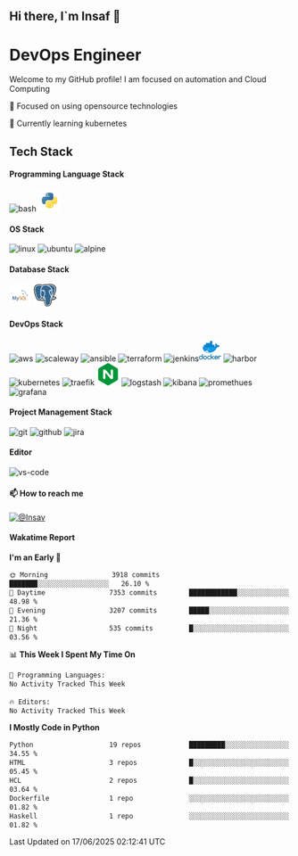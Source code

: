 ## Hi there, I`m Insaf 👋

# DevOps Engineer

Welcome to my GitHub profile! I am focused on automation and Cloud Computing

📖 Focused on using opensource technologies

📝 Currently learning kubernetes

## Tech Stack

#### Programming Language Stack
<p align="left"><img src="https://www.vectorlogo.zone/logos/gnu_bash/gnu_bash-icon.svg" alt="bash" title="bash" title="bash" width="40" height="40"/>  <img src="https://raw.githubusercontent.com/github/explore/80688e429a7d4ef2fca1e82350fe8e3517d3494d/topics/python/python.png" alt="python" title="python" width="40" height="40"/> </p>

#### OS Stack
<p align="left"><img src="https://brandlogos.net/wp-content/uploads/2020/03/Linux-logo.png" alt="linux" title="linux" width="40" height="40"/>  <img src="https://www.vectorlogo.zone/logos/ubuntu/ubuntu-icon.svg" alt="ubuntu" title="ubuntu" width="40" height="40"/>  <img src="https://www.vectorlogo.zone/logos/alpinelinux/alpinelinux-icon.svg" alt="alpine" title="alpine" width="40" height="40"/> </p>

#### Database Stack
<p align="left"><img src="https://raw.githubusercontent.com/github/explore/80688e429a7d4ef2fca1e82350fe8e3517d3494d/topics/mysql/mysql.png" alt="mysql" title="mysql" width="40" height="40"/>  <img src="https://raw.githubusercontent.com/github/explore/80688e429a7d4ef2fca1e82350fe8e3517d3494d/topics/postgresql/postgresql.png" alt="postgresql" title="postgresql" width="40" height="40"/></p>

#### DevOps Stack 
<p align="left"><img src="https://www.vectorlogo.zone/logos/amazon_aws/amazon_aws-icon.svg" alt="aws" title="aws" width="40" height="40"/> <img src="https://www.vectorlogo.zone/logos/scaleway/scaleway-icon.svg" alt="scaleway" title="scaleway" width="40" height="40"/> <img src="https://www.vectorlogo.zone/logos/ansible/ansible-icon.svg" alt="ansible" title="ansible" width="40" height="40"/> <img src="https://www.vectorlogo.zone/logos/terraformio/terraformio-icon.svg" alt="terraform" title="terraform" width="40" height="40"/> <img src="https://www.vectorlogo.zone/logos/jenkins/jenkins-icon.svg" alt="jenkins" title="jenkins" width="40" height="40"/><img src="https://raw.githubusercontent.com/github/explore/80688e429a7d4ef2fca1e82350fe8e3517d3494d/topics/docker/docker.png" alt="docker" title="docker" width="40" height="40"/>  <img src="https://www.vectorlogo.zone/logos/goharborio/goharborio-icon.svg" alt="harbor" title="harbor" width="40" height="40"/> <img src="https://www.vectorlogo.zone/logos/kubernetes/kubernetes-icon.svg" alt="kubernetes" title="kubernetes" width="40" height="40"/> <img src="https://www.vectorlogo.zone/logos/traefikio/traefikio-icon.svg" alt="traefik" title="traefik" width="40" height="40"/> <img src="https://raw.githubusercontent.com/github/explore/85cceaeeaf993ca35664dc37ea24f9237fbbfc14/topics/nginx/nginx.png" alt="nginx" title="nginx" width="40" height="40"/>  <img src="https://www.vectorlogo.zone/logos/elasticco_logstash/elasticco_logstash-icon.svg" alt="logstash" title="logstash" width="40" height="40"/> <img src="https://www.vectorlogo.zone/logos/elasticco_kibana/elasticco_kibana-icon.svg" alt="kibana" title="kibana" width="40" height="40"/> <img src="https://www.vectorlogo.zone/logos/prometheusio/prometheusio-icon.svg" alt="promethues" title="promethues" width="40" height="40"/> <img src="https://www.vectorlogo.zone/logos/grafana/grafana-icon.svg" alt="grafana" title="grafana" width="40" height="40"/> </p>

#### Project Management Stack
<p align="left"><img src="https://www.vectorlogo.zone/logos/git-scm/git-scm-icon.svg" alt="git" title="git" width="40" height="40"/>  <img src="https://www.vectorlogo.zone/logos/github/github-icon.svg" alt="github" title="github" width="40" height="40"/> <img src="https://www.vectorlogo.zone/logos/atlassian_jira/atlassian_jira-icon.svg" alt="jira" title="jira" width="40" height="40"/></p>

#### Editor
<p align="left"><img src="https://www.vectorlogo.zone/logos/visualstudio_code/visualstudio_code-icon.svg" alt="vs-code" title="vs-code" width="40" height="40"/> </p>


#### 📫 How to reach me

<a href="https://t.me/Insav" target="blank"><img align="center" src="https://www.vectorlogo.zone/logos/telegram/telegram-icon.svg" alt="@Insav" height="30" width="30" /></a>



#### Wakatime Report

<!--START_SECTION:waka-->
**I'm an Early 🐤** 

```text
🌞 Morning                3918 commits        ███████░░░░░░░░░░░░░░░░░░   26.10 % 
🌆 Daytime                7353 commits        ████████████░░░░░░░░░░░░░   48.98 % 
🌃 Evening                3207 commits        █████░░░░░░░░░░░░░░░░░░░░   21.36 % 
🌙 Night                  535 commits         █░░░░░░░░░░░░░░░░░░░░░░░░   03.56 % 
```


📊 **This Week I Spent My Time On** 

```text
💬 Programming Languages: 
No Activity Tracked This Week

🔥 Editors: 
No Activity Tracked This Week
```

**I Mostly Code in Python** 

```text
Python                   19 repos            █████████░░░░░░░░░░░░░░░░   34.55 % 
HTML                     3 repos             █░░░░░░░░░░░░░░░░░░░░░░░░   05.45 % 
HCL                      2 repos             █░░░░░░░░░░░░░░░░░░░░░░░░   03.64 % 
Dockerfile               1 repo              ░░░░░░░░░░░░░░░░░░░░░░░░░   01.82 % 
Haskell                  1 repo              ░░░░░░░░░░░░░░░░░░░░░░░░░   01.82 % 
```




 Last Updated on 17/06/2025 02:12:41 UTC
<!--END_SECTION:waka-->